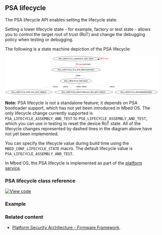 ## PSA lifecycle

The PSA lifecycle API enables setting the lifecycle state.

Setting a lower lifecycle state - for example, factory or test state - allows you to control the target root of trust (RoT) and change the debugging policy when testing or debugging.

The following is a state machine depiction of the PSA lifecycle:

![lifecycle](./psa_lifecycle.png)

<span class="notes"> **Note:** PSA lifecycle is not a standalone feature; it depends on PSA bootloader support, which has not yet been introduced in Mbed OS. The only lifecycle change currently supported is `PSA_LIFECYCLE_ASSEMBLY_AND_TEST` to `PSA_LIFECYCLE_ASSEMBLY_AND_TEST`, which you can use in testing to reset the device RoT state.
All of the lifecycle changes represented by dashed lines in the diagram above have not yet been implemented.
</span>

You can specify the lifecycle value during build time using the `MBED_CONF_LIFECYCLE_STATE` macro. The default lifecycle value is `PSA_LIFECYCLE_ASSEMBLY_AND_TEST`.

In Mbed OS, the PSA lifecycle is implemented as part of the [platform service](../apis/platform_service.html).

### PSA lifecycle class reference

[![View code](https://www.mbed.com/embed/?type=library)](../mbed-os-api-doxy/lifecycle_8h.html)

### Example


### Related content

* [Platform Security Architecture - Firmware Framework](https://pages.arm.com/psa-resources-ff.html).

